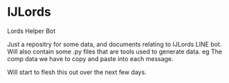 # IJLords
Lords Helper Bot

Just a repositry for some data, and documents relating to IJLords LINE bot. Will also contain some .py files that are tools used to generate data. eg The comp data we have to copy and paste into each message.

Will start to flesh this out over the next few days.

